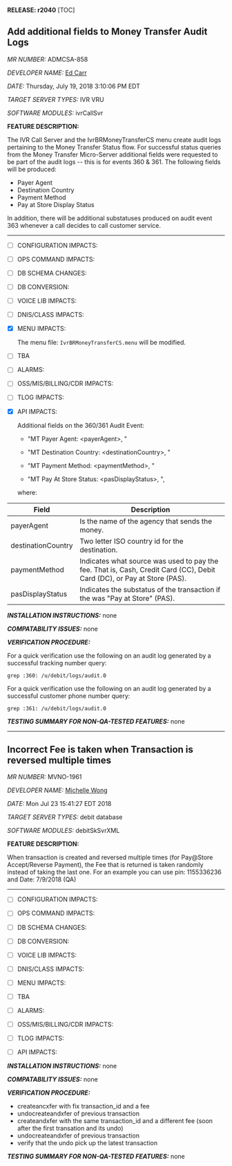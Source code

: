 **RELEASE: r2040**
[TOC]

## Add additional fields to Money Transfer Audit Logs

*MR NUMBER:*               ADMCSA-858

*DEVELOPER NAME:*          [Ed Carr](Ed.Carr@idt.net)

*DATE:*                    Thursday, July 19, 2018  3:10:06 PM EDT

*TARGET SERVER TYPES:*     IVR VRU

*SOFTWARE MODULES:*        ivrCallSvr


**FEATURE DESCRIPTION:**

The IVR Call Server and the IvrBRMoneyTransferCS menu create audit logs pertaining to the Money Transfer Status flow.  For successful status queries from the Money Transfer Micro-Server additional fields were requested to be part of the audit logs -- this is for events 360 & 361.  The following fields will be produced:

  - Payer Agent
  - Destination Country
  - Payment Method
  - Pay at Store Display Status

In addition, there will be additional substatuses produced on audit event 363 whenever a call decides to call  customer service.

---

- [ ] CONFIGURATION IMPACTS:

- [ ] OPS COMMAND IMPACTS:

- [ ] DB SCHEMA CHANGES:

- [ ] DB CONVERSION: 

- [ ] VOICE LIB IMPACTS:

- [ ] DNIS/CLASS IMPACTS:

- [x] MENU IMPACTS:

     The menu file: `IvrBRMoneyTransferCS.menu` will be modified.

- [ ] TBA

- [ ] ALARMS:

- [ ] OSS/MIS/BILLING/CDR IMPACTS:

- [ ] TLOG IMPACTS:

- [x] API IMPACTS:

  Additional fields on the 360/361 Audit Event:

  - "MT Payer Agent: \<payerAgent\>, "

  - "MT Destination Country: \<destinationCountry\>, "

  - "MT Payment Method: \<paymentMethod\>, "

  - "MT Pay At Store Status: \<pasDisplayStatus\>, ",

  where:
  
| Field                | Description                                                  |
| -------------------- | ------------------------------------------------------------ |
|  payerAgent          | Is the name of the agency that sends the money.              |
|  destinationCountry  | Two letter ISO country id for the destination.               |
|  paymentMethod       | Indicates what source was used to pay the fee.  That is, Cash, Credit Card (CC), Debit Card (DC), or Pay at Store (PAS). |
|  pasDisplayStatus    | Indicates the substatus of the transaction if the <paymentMethod> was "Pay at Store" (PAS). |



***INSTALLATION INSTRUCTIONS:***                            none

***COMPATABILITY ISSUES:***                                 none

***VERIFICATION PROCEDURE:***

For a quick verification use the following on an audit log generated by a successful tracking number query:

`grep :360: /u/debit/logs/audit.0`

For a quick verification use the following on an audit log generated by a successful customer phone number query:

`grep :361: /u/debit/logs/audit.0`

***TESTING SUMMARY FOR NON-QA-TESTED FEATURES:***           none



---



## Incorrect Fee is taken when Transaction is reversed multiple times

*MR NUMBER:*            MVNO-1961

*DEVELOPER NAME:*       [Michelle Wong](Michelle.Wong@idt.net)

*DATE:*                 Mon Jul 23 15:41:27 EDT 2018

*TARGET SERVER TYPES:*  debit database

*SOFTWARE MODULES:*     debitSkSvrXML


**FEATURE DESCRIPTION:**

When transaction is created and reversed multiple times (for Pay@Store Accept/Reverse Payment), the Fee that is returned is taken randomly instead of taking the last one. For an example you can use pin: 1155336236 and Date: 7/9/2018 (QA)

---

- [ ] CONFIGURATION IMPACTS:
- [ ] OPS COMMAND IMPACTS:
- [ ] DB SCHEMA CHANGES:
- [ ] DB CONVERSION: 
- [ ] VOICE LIB IMPACTS:
- [ ] DNIS/CLASS IMPACTS:
- [ ] MENU IMPACTS:
- [ ] TBA
- [ ] ALARMS:
- [ ] OSS/MIS/BILLING/CDR IMPACTS:
- [ ] TLOG IMPACTS:
- [ ] API IMPACTS:



***INSTALLATION INSTRUCTIONS:***                            none

***COMPATABILITY ISSUES:***                                 none

***VERIFICATION PROCEDURE:***

- createancxfer with fix transaction_id and a fee
- undocreateandxfer of previous transaction
- createandxfer with the same transaction_id and a different fee (soon after the first transation and its undo)
- undocreateandxfer of previous transaction
- verify that the undo pick up the latest transaction

***TESTING SUMMARY FOR NON-QA-TESTED FEATURES:***						none
